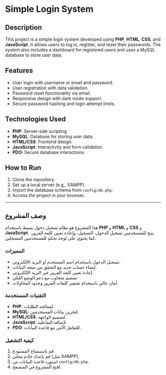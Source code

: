 # Simple Login System

## Description
This project is a simple login system developed using **PHP**, **HTML**, **CSS**, and **JavaScript**. It allows users to log in, register, and reset their passwords. The system also includes a dashboard for registered users and uses a MySQL database to store user data.

## Features
- User login with username or email and password.
- User registration with data validation.
- Password reset functionality via email.
- Responsive design with dark mode support.
- Secure password hashing and login attempt limits.

## Technologies Used
- **PHP**: Server-side scripting.
- **MySQL**: Database for storing user data.
- **HTML/CSS**: Frontend design.
- **JavaScript**: Interactivity and form validation.
- **PDO**: Secure database interactions.

## How to Run
1. Clone the repository.
2. Set up a local server (e.g., XAMPP).
3. Import the database schema from `config/db.php`.
4. Access the project in your browser.

---

## وصف المشروع
هذا المشروع هو نظام تسجيل دخول بسيط باستخدام **PHP** و **HTML** و **CSS** و **JavaScript**. يتيح للمستخدمين تسجيل الدخول، التسجيل، وإعادة تعيين كلمة المرور. كما يحتوي على لوحة تحكم للمستخدمين المسجلين.

### المميزات
- تسجيل الدخول باستخدام اسم المستخدم أو البريد الإلكتروني.
- إنشاء حساب جديد مع التحقق من صحة البيانات.
- إعادة تعيين كلمة المرور عبر البريد الإلكتروني.
- تصميم متجاوب مع دعم الوضع الليلي.
- أمان عالي باستخدام تشفير كلمات المرور وحدود المحاولات.

### التقنيات المستخدمة
- **PHP**: لمعالجة الطلبات.
- **MySQL**: لتخزين بيانات المستخدمين.
- **HTML/CSS**: لتصميم الواجهة.
- **JavaScript**: لإضافة التفاعلية.
- **PDO**: للتعامل الآمن مع قاعدة البيانات.

### كيفية التشغيل
1. قم باستنساخ المستودع.
2. قم بإعداد خادم محلي (مثل XAMPP).
3. استورد قاعدة البيانات من `config/db.php`.
4. افتح المشروع في المتصفح.
